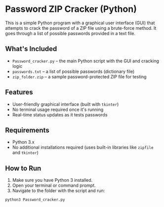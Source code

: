 # Password ZIP Cracker (Python)

This is a simple Python program with a graphical user interface (GUI) that attempts to crack the password of a ZIP file using a brute-force method. It goes through a list of possible passwords provided in a text file.

## What's Included

- `Password_cracker.py` – the main Python script with the GUI and cracking logic
- `passwords.txt` – a list of possible passwords (dictionary file)
- `zip_folder.zip` – a sample password-protected ZIP file for testing

## Features

- User-friendly graphical interface (built with `tkinter`)
- No terminal usage required once it's running
- Real-time status updates as it tests passwords

## Requirements

- Python 3.x
- No additional installations required (uses built-in libraries like `zipfile` and `tkinter`)

## How to Run

1. Make sure you have Python 3 installed.
2. Open your terminal or command prompt.
3. Navigate to the folder with the script and run:

```bash
python3 Password_cracker.py
